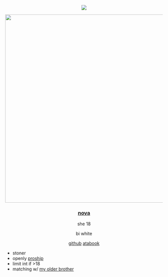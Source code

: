 
<div align="center">
  
![](https://komarev.com/ghpvc/?username=novapuppygirl&color=lightgrey&label=profile+views+)
</div>

<p align="center">
<img width="600" src="https://i.ibb.co/ggBHL2L/68747470733a2f2f6d656469612e646973636f72646170702e6e65742f6174746163686d656e74732f313130353236313434.webp">
</p> 

#### <h3 align="center"> <ins>nova</ins> </h3>

<div align="center">
she 18
  
bi white

[github](https://github.com/novapuppygirl)  [atabook](https://strangenova.atabook.org/)

</div>

- stoner
- openly [proship](https://define-proship.carrd.co/)
- limit int if >18
- matching w/ [my older brother](https://github.com/strangeopolis)

